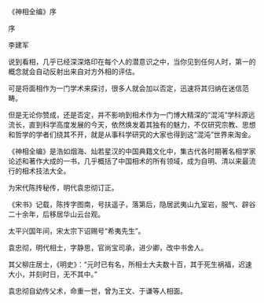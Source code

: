 《神相全编》序

序

李建军

说到看相，几乎已经深深烙印在每个人的潜意识之中，当你见到任何人时，第一的概念就会自动反射出来自对方外相的评估。

可是将面相作为一门学术来探讨，很多人就会加以否定，迅速将其归纳在迷信范畴。

但是无论你赞成，还是否定，并不影响到相术作为一门博大精深的“混沌”学科源远流长，直到科学高度发展的今天，依然焕发着其独有的魅力，不仅研究宗教、思想和哲学的学者们绕其不开，就是从事科学研究的大家也得到这“混沌”世界来淘金。

《神相全编》是浩如烟海、灿若星汉的中国典籍文化中，集古代各时期著名相学家论述和著作大成的一书，几乎概括了中国相术的所有领域，成为自明、清以来最流行的相术技法大全。

为宋代陈抟秘传，明代袁忠彻订正。

《宋书》记载，陈抟字图南，号扶遥子，落第后，隐居武夷山九室岩，服气、辟谷二十余年，后移居华山云台观。

太平兴国年间，宋太宗下诏赐号“希夷先生”。

袁忠彻，明代相士，字静思，官尚宝司承，进少卿，改中书舍人。

其父柳庄居士，《明史》：“元时已有名，所相士大夫数十百，其于死生祸福，迟速大小，并刻时日，无不其中。”

袁忠彻自幼传父术，命重一世，曾为王文、于谦等人相面。

